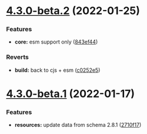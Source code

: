# [4.3.0-beta.2](https://github.com/commercelayer/commercelayer-sdk/compare/v4.3.0-beta.1...v4.3.0-beta.2) (2022-01-25)


### Features

* **core:** esm support only ([843ef44](https://github.com/commercelayer/commercelayer-sdk/commit/843ef44bbdf28b9f9d4aef822a4db771ee9bb4ab))


### Reverts

* **build:** back to cjs + esm ([c0252e5](https://github.com/commercelayer/commercelayer-sdk/commit/c0252e5018d773bc50eb2cb38879c176ab0fc884))

# [4.3.0-beta.1](https://github.com/commercelayer/commercelayer-sdk/compare/v4.2.0...v4.3.0-beta.1) (2022-01-17)


### Features

* **resources:** update data from schema 2.8.1 ([2710f17](https://github.com/commercelayer/commercelayer-sdk/commit/2710f17aa909c960a8b59b4cd71867acff10f73c))
